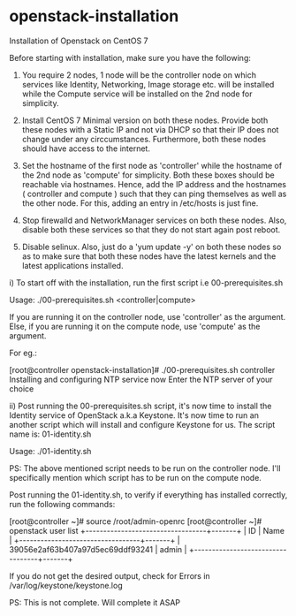 # openstack-installation
Installation of Openstack on CentOS 7

Before starting with installation, make sure you have the following:

1. You require 2 nodes, 1 node will be the controller node on which services like Identity, Networking, Image storage etc. will be installed while the Compute service will be installed on the 2nd node for simplicity.

2. Install CentOS 7 Minimal version on both these nodes. Provide both these nodes with a Static IP and not via DHCP so that their IP does not change under any circcumstances. Furthermore, both these nodes should have access to the internet.

3. Set the hostname of the first node as 'controller' while the hostname of the 2nd node as 'compute' for simplicity. Both these boxes should be reachable via hostnames. Hence, add the IP address and the hostnames ( controller and compute ) such that they can ping themselves as well as the other node. For this, adding an entry in /etc/hosts is just fine.

4. Stop firewalld and NetworkManager services on both these nodes. Also, disable both these services so that they do not start again post reboot.

5. Disable selinux. Also, just do a 'yum update -y' on both these nodes so as to make sure that both these nodes have the latest kernels and the latest applications installed.


i) To start off with the installation, run the first script i.e 00-prerequisites.sh

Usage:  ./00-prerequisites.sh   <controller|compute>

If you are running it on the controller node, use 'controller' as the argument. Else, if you are running it on the compute node, use 'compute' as the argument.

For eg.:

[root@controller openstack-installation]# ./00-prerequisites.sh controller
Installing and configuring NTP service now
Enter the NTP server of your choice


ii) Post running the 00-prerequisites.sh script, it's now time to install the Identity service of OpenStack a.k.a Keystone. It's now time to run an another script which will install and configure Keystone for us. The script name is: 01-identity.sh

Usage:  ./01-identity.sh

PS: The above mentioned script needs to be run on the controller node. I'll specifically mention which script has to be run on the compute node.

Post running the 01-identity.sh, to verify if everything has installed correctly, run the following commands:


[root@controller ~]# source /root/admin-openrc
[root@controller ~]# openstack user list
+----------------------------------+-------+
| ID                               | Name  |
+----------------------------------+-------+
| 39056e2af63b407a97d5ec69ddf93241 | admin |
+----------------------------------+-------+

If you do not get the desired output, check for Errors in /var/log/keystone/keystone.log






PS: This is not complete. Will complete it ASAP
